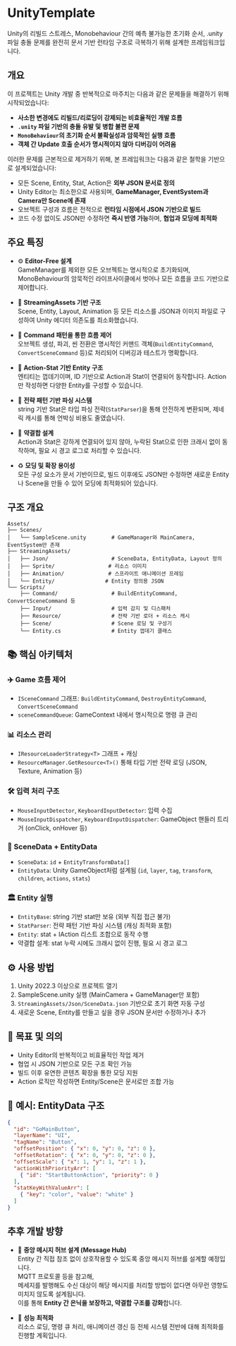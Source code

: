 # UnityTemplate

Unity의 리빌드 스트레스, Monobehaviour 간의 예측 불가능한 초기화 순서, .unity 파일 충돌 문제를 완전히 문서 기반 런타임 구조로 극복하기 위해 설계한 프레임워크입니다.

## 개요

이 프로젝트는 Unity 개발 중 반복적으로 마주치는 다음과 같은 문제들을 해결하기 위해 시작되었습니다:

- **사소한 변경에도 리빌드/리로딩이 강제되는 비효율적인 개발 흐름**  
- **`.unity` 파일 기반의 충돌 유발 및 병합 불편 문제**  
- **`MonoBehaviour`의 초기화 순서 불확실성과 암묵적인 실행 흐름**
- **객체 간 Update 호출 순서가 명시적이지 않아 디버깅이 어려움**

이러한 문제를 근본적으로 제거하기 위해, 본 프레임워크는 다음과 같은 철학을 기반으로 설계되었습니다:

- 모든 Scene, Entity, Stat, Action은 **외부 JSON 문서로 정의**
- Unity Editor는 최소한으로 사용되며, **GameManager, EventSystem과 Camera만 Scene에 존재**
- 오브젝트 구성과 흐름은 전적으로 **런타임 시점에서 JSON 기반으로 빌드**
- 코드 수정 없이도 JSON만 수정하면 **즉시 반영 가능**하며, **협업과 모딩에 최적화**

## 주요 특징

- ⚙️ **Editor-Free 설계**  
  GameManager를 제외한 모든 오브젝트는 명시적으로 초기화되며, MonoBehaviour의 암묵적인 라이프사이클에서 벗어나 모든 흐름을 코드 기반으로 제어합니다.

- 📄 **StreamingAssets 기반 구조**  
  Scene, Entity, Layout, Animation 등 모든 리소스를 JSON과 이미지 파일로 구성하여 Unity 에디터 의존도를 최소화했습니다.

- 🧱 **Command 패턴을 통한 흐름 제어**  
  오브젝트 생성, 파괴, 씬 전환은 명시적인 커맨드 객체(`BuildEntityCommand`, `ConvertSceneCommand` 등)로 처리되어 디버깅과 테스트가 명확합니다.

- 🔗 **Action-Stat 기반 Entity 구조**  
  엔티티는 껍데기이며, ID 기반으로 Action과 Stat이 연결되어 동작합니다. Action만 작성하면 다양한 Entity를 구성할 수 있습니다.

- 🧩 **전략 패턴 기반 파싱 시스템**  
  string 기반 Stat은 타입 파싱 전략(`StatParser`)을 통해 안전하게 변환되며, 제네릭 캐시를 통해 언박싱 비용도 줄였습니다.

- 🚫 **약결합 설계**  
  Action과 Stat은 강하게 연결되어 있지 않아, 누락된 Stat으로 인한 크래시 없이 동작하며, 필요 시 경고 로그로 처리할 수 있습니다.

- ♻️ **모딩 및 확장 용이성**  
  모든 구성 요소가 문서 기반이므로, 빌드 이후에도 JSON만 수정하면 새로운 Entity나 Scene을 만들 수 있어 모딩에 최적화되어 있습니다.
## 구조 개요

```
Assets/
├── Scenes/
│   └── SampleScene.unity        # GameManager와 MainCamera, EventSystem만 존재
├── StreamingAssets/
│   ├── Json/                    # SceneData, EntityData, Layout 정의
│   ├── Sprite/                 # 리소스 이미지
│   ├── Animation/              # 스프라이트 애니메이션 프레임
│   └── Entity/                # Entity 정의용 JSON
└── Scripts/
    ├── Command/                 # BuildEntityCommand, ConvertSceneCommand 등
    ├── Input/                   # 입력 감지 및 디스패처
    ├── Resource/                # 전략 기반 로더 + 리소스 캐시
    ├── Scene/                   # Scene 로딩 및 구성기
    └── Entity.cs                # Entity 껍데기 클래스
```

## 📚 핵심 아키텍처

### ✈️ Game 흐름 제어
- `ISceneCommand` 그래프: `BuildEntityCommand`, `DestroyEntityCommand`, `ConvertSceneCommand`
- `sceneCommandQueue`: GameContext 내에서 명시적으로 명령 큐 관리

### 📊 리소스 관리
- `IResourceLoaderStrategy<T>` 그래프 + 캐싱
- `ResourceManager.GetResource<T>()` 통해 타입 기반 전략 로딩 (JSON, Texture, Animation 등)

### 🛠 입력 처리 구조
- `MouseInputDetector`, `KeyboardInputDetector`: 입력 수집
- `MouseInputDispatcher`, `KeyboardInputDispatcher`: GameObject 핸들러 트리거 (onClick, onHover 등)

### 🔄 SceneData + EntityData
- `SceneData`: `id` + `EntityTransformData[]`
- `EntityData`: Unity GameObject처럼 설계됨 (`id`, `layer`, `tag`, `transform`, `children`, `actions`, `stats`)

### 🏛️ Entity 실행
- `EntityBase`: string 기반 stat만 보유 (외부 직접 접근 불가)
- `StatParser`: 전략 패턴 기반 파싱 시스템 (캐싱 최적화 포함)
- `Entity`: stat + IAction 리스트 조합으로 동작 수행
- 약결합 설계: stat 누락 시에도 크래시 없이 진행, 필요 시 경고 로그

## ⚙️ 사용 방법

1. Unity 2022.3 이상으로 프로젝트 열기
2. SampleScene.unity 실행 (MainCamera + GameManager만 포함)
3. `StreamingAssets/Json/SceneData.json` 기반으로 초기 화면 자동 구성
4. 새로운 Scene, Entity를 만들고 싶을 경우 JSON 문서만 수정하거나 추가

## 🚀 목표 및 의의

- Unity Editor의 반복적이고 비효율적인 작업 제거
- 협업 시 JSON 기반으로 모든 구조 확인 가능
- 빌드 이후 유연한 콘텐츠 확장을 통한 모딩 지원
- Action 로직만 작성하면 Entity/Scene은 문서로만 조합 가능

## 📃 예시: EntityData 구조

```json
{
  "id": "GoMainButton",
  "layerName": "UI",
  "tagName": "Button",
  "offsetPosition": { "x": 0, "y": 0, "z": 0 },
  "offsetRotation": { "x": 0, "y": 0, "z": 0 },
  "offsetScale": { "x": 1, "y": 1, "z": 1 },
  "actionWithPriorityArr": [
    { "id": "StartButtonAction", "priority": 0 }
  ],
  "statKeyWithValueArr": [
    { "key": "color", "value": "white" }
  ]
}
```

## 추후 개발 방향

- 📨 **중앙 메시지 허브 설계 (Message Hub)**  
  Entity 간 직접 참조 없이 상호작용할 수 있도록 중앙 메시지 허브를 설계할 예정입니다.  
  MQTT 프로토콜 등을 참고해,  
  메세지를 발행해도 수신 대상이 해당 메시지를 처리할 방법이 없다면 아무런 영향도 미치지 않도록 설계됩니다.  
  이를 통해 **Entity 간 은닉을 보장하고, 약결합 구조를 강화**합니다.

- 🚀 **성능 최적화**  
  리소스 로딩, 명령 큐 처리, 애니메이션 갱신 등 전체 시스템 전반에 대해 최적화를 진행할 계획입니다.
